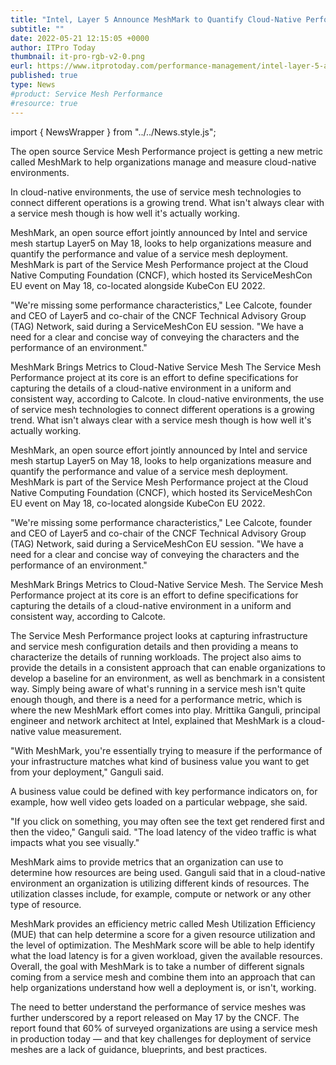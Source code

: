 ```yaml
---
title: "Intel, Layer 5 Announce MeshMark to Quantify Cloud-Native Performance"
subtitle: ""
date: 2022-05-21 12:15:05 +0000
author: ITPro Today
thumbnail: it-pro-rgb-v2-0.png
eurl: https://www.itprotoday.com/performance-management/intel-layer-5-announce-meshmark-quantify-cloud-native-performance
published: true
type: News
#product: Service Mesh Performance
#resource: true
---
```


import { NewsWrapper } from "../../News.style.js";

<NewsWrapper>

<div className="test">

The open source Service Mesh Performance project is getting a new metric called MeshMark to help organizations manage and measure cloud-native environments.

In cloud-native environments, the use of service mesh technologies to connect different operations is a growing trend. What isn't always clear with a service mesh though is how well it's actually working.

MeshMark, an open source effort jointly announced by Intel and service mesh startup Layer5 on May 18, looks to help organizations measure and quantify the performance and value of a service mesh deployment. MeshMark is part of the Service Mesh Performance project at the Cloud Native Computing Foundation (CNCF), which hosted its ServiceMeshCon EU event on May 18, co-located alongside KubeCon EU 2022.

"We're missing some performance characteristics," Lee Calcote, founder and CEO of Layer5 and co-chair of the CNCF Technical Advisory Group (TAG) Network, said during a ServiceMeshCon EU session. "We have a need for a clear and concise way of conveying the characters and the performance of an environment."

MeshMark Brings Metrics to Cloud-Native Service Mesh
The Service Mesh Performance project at its core is an effort to define specifications for capturing the details of a cloud-native environment in a uniform and consistent way, according to Calcote. In cloud-native environments, the use of service mesh technologies to connect different operations is a growing trend. What isn't always clear with a service mesh though is how well it's actually working.

MeshMark, an open source effort jointly announced by Intel and service mesh startup Layer5 on May 18, looks to help organizations measure and quantify the performance and value of a service mesh deployment. MeshMark is part of the Service Mesh Performance project at the Cloud Native Computing Foundation (CNCF), which hosted its ServiceMeshCon EU event on May 18, co-located alongside KubeCon EU 2022.

"We're missing some performance characteristics," Lee Calcote, founder and CEO of Layer5 and co-chair of the CNCF Technical Advisory Group (TAG) Network, said during a ServiceMeshCon EU session. "We have a need for a clear and concise way of conveying the characters and the performance of an environment."

MeshMark Brings Metrics to Cloud-Native Service Mesh. The Service Mesh Performance project at its core is an effort to define specifications for capturing the details of a cloud-native environment in a uniform and consistent way, according to Calcote.

The Service Mesh Performance project looks at capturing infrastructure and service mesh configuration details and then providing a means to characterize the details of running workloads. The project also aims to provide the details in a consistent approach that can enable organizations to develop a baseline for an environment, as well as benchmark in a consistent way. Simply being aware of what's running in a service mesh isn't quite enough though, and there is a need for a performance metric, which is where the new MeshMark effort comes into play. Mrittika Ganguli, principal engineer and network architect at Intel, explained that MeshMark is a cloud-native value measurement.

"With MeshMark, you're essentially trying to measure if the performance of your infrastructure matches what kind of business value you want to get from your deployment," Ganguli said.

A business value could be defined with key performance indicators on, for example, how well video gets loaded on a particular webpage, she said.

"If you click on something, you may often see the text get rendered first and then the video," Ganguli said. "The load latency of the video traffic is what impacts what you see visually."

MeshMark aims to provide metrics that an organization can use to determine how resources are being used. Ganguli said that in a cloud-native environment an organization is utilizing different kinds of resources. The utilization classes include, for example, compute or network or any other type of resource.

MeshMark provides an efficiency metric called Mesh Utilization Efficiency (MUE) that can help determine a score for a given resource utilization and the level of optimization. The MeshMark score will be able to help identify what the load latency is for a given workload, given the available resources. Overall, the goal with MeshMark is to take a number of different signals coming from a service mesh and combine them into an approach that can help organizations understand how well a deployment is, or isn't, working.

The need to better understand the performance of service meshes was further underscored by a report released on May 17 by the CNCF. The report found that 60% of surveyed organizations are using a service mesh in production today — and that key challenges for deployment of service meshes are a lack of guidance, blueprints, and best practices.

</div>

</NewsWrapper>